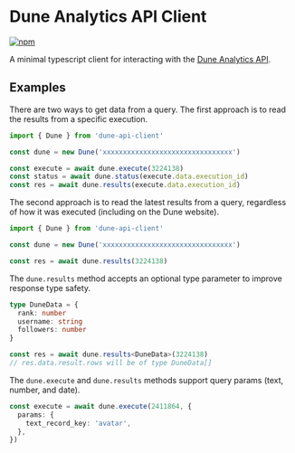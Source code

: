 # Dune Analytics API Client

[![npm](https://img.shields.io/npm/v/dune-api-client)](https://www.npmjs.com/package/dune-api-client)

A minimal typescript client for interacting with the [Dune Analytics API](https://dune.com/docs/api/).

## Examples

There are two ways to get data from a query. The first approach is to read the results from a specific execution.

```typescript
import { Dune } from 'dune-api-client'

const dune = new Dune('xxxxxxxxxxxxxxxxxxxxxxxxxxxxxxxx')

const execute = await dune.execute(3224138)
const status = await dune.status(execute.data.execution_id)
const res = await dune.results(execute.data.execution_id)
```

The second approach is to read the latest results from a query, regardless of how it was executed (including on the Dune website).

```typescript
import { Dune } from 'dune-api-client'

const dune = new Dune('xxxxxxxxxxxxxxxxxxxxxxxxxxxxxxxx')

const res = await dune.results(3224138)
```

The `dune.results` method accepts an optional type parameter to improve response type safety.

```typescript
type DuneData = {
  rank: number
  username: string
  followers: number
}

const res = await dune.results<DuneData>(3224138)
// res.data.result.rows will be of type DuneData[]
```

The `dune.execute` and `dune.results` methods support query params (text, number, and date).

```typescript
const execute = await dune.execute(2411864, {
  params: {
    text_record_key: 'avatar',
  },
})
```
